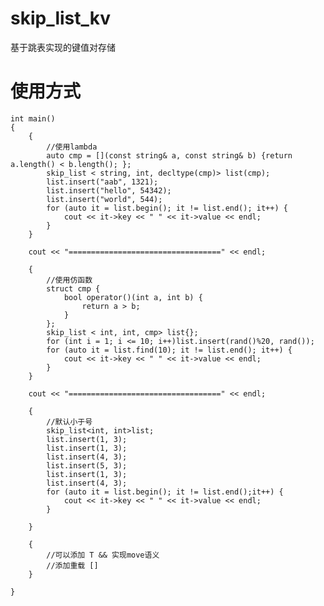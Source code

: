 # skip_list_kv
基于跳表实现的键值对存储
# 使用方式
    int main()
    {
        {
            //使用lambda
            auto cmp = [](const string& a, const string& b) {return a.length() < b.length(); };
            skip_list < string, int, decltype(cmp)> list(cmp);
            list.insert("aab", 1321);
            list.insert("hello", 54342);
            list.insert("world", 544);
            for (auto it = list.begin(); it != list.end(); it++) {
                cout << it->key << " " << it->value << endl;
            }
        }
    
        cout << "==================================" << endl;
    
        {
            //使用仿函数
            struct cmp {
                bool operator()(int a, int b) {
                    return a > b;
                }
            };
            skip_list < int, int, cmp> list{};
            for (int i = 1; i <= 10; i++)list.insert(rand()%20, rand());
            for (auto it = list.find(10); it != list.end(); it++) {
                cout << it->key << " " << it->value << endl;
            }
        }
    
        cout << "==================================" << endl;
    
        {
            //默认小于号
            skip_list<int, int>list;
            list.insert(1, 3);
            list.insert(1, 3);
            list.insert(4, 3);
            list.insert(5, 3);
            list.insert(1, 3);
            list.insert(4, 3);
            for (auto it = list.begin(); it != list.end();it++) {
                cout << it->key << " " << it->value << endl;
            }
    
        }
    
        {
            //可以添加 T && 实现move语义
            //添加重载 []
        }
    
    }
